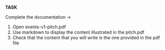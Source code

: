 **TASK**

Complete the documentation -> 
1. Open events-v1-pitch.pdf
2. Use markdown to display the content illustrated in the pitch.pdf
3. Check that the content that you will write is the one provided in the pdf file